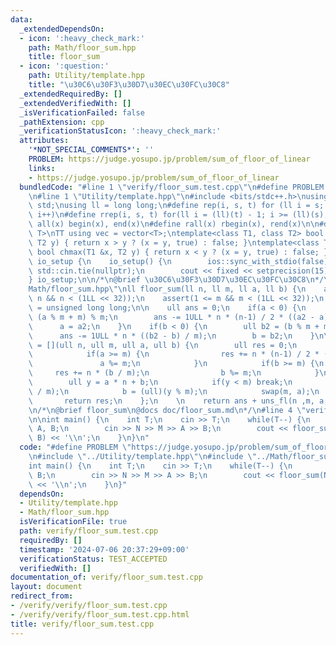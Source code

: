 ```yaml
---
data:
  _extendedDependsOn:
  - icon: ':heavy_check_mark:'
    path: Math/floor_sum.hpp
    title: floor_sum
  - icon: ':question:'
    path: Utility/template.hpp
    title: "\u30C6\u30F3\u30D7\u30EC\u30FC\u30C8"
  _extendedRequiredBy: []
  _extendedVerifiedWith: []
  _isVerificationFailed: false
  _pathExtension: cpp
  _verificationStatusIcon: ':heavy_check_mark:'
  attributes:
    '*NOT_SPECIAL_COMMENTS*': ''
    PROBLEM: https://judge.yosupo.jp/problem/sum_of_floor_of_linear
    links:
    - https://judge.yosupo.jp/problem/sum_of_floor_of_linear
  bundledCode: "#line 1 \"verify/floor_sum.test.cpp\"\n#define PROBLEM \"https://judge.yosupo.jp/problem/sum_of_floor_of_linear\"\
    \n#line 1 \"Utility/template.hpp\"\n#include <bits/stdc++.h>\nusing namespace\
    \ std;\nusing ll = long long;\n#define rep(i, s, t) for (ll i = s; i < (ll)(t);\
    \ i++)\n#define rrep(i, s, t) for(ll i = (ll)(t) - 1; i >= (ll)(s); i--)\n#define\
    \ all(x) begin(x), end(x)\n#define rall(x) rbegin(x), rend(x)\n\n#define TT template<typename\
    \ T>\nTT using vec = vector<T>;\ntemplate<class T1, class T2> bool chmin(T1 &x,\
    \ T2 y) { return x > y ? (x = y, true) : false; }\ntemplate<class T1, class T2>\
    \ bool chmax(T1 &x, T2 y) { return x < y ? (x = y, true) : false; }\n\nstruct\
    \ io_setup {\n    io_setup() {\n        ios::sync_with_stdio(false);\n       \
    \ std::cin.tie(nullptr);\n        cout << fixed << setprecision(15);\n    }\n\
    } io_setup;\n\n/*\n@brief \u30C6\u30F3\u30D7\u30EC\u30FC\u30C8\n*/\n#line 1 \"\
    Math/floor_sum.hpp\"\nll floor_sum(ll n, ll m, ll a, ll b) {\n    assert(0 <=\
    \ n && n < (1LL << 32));\n    assert(1 <= m && m < (1LL << 32));\n    using ull\
    \ = unsigned long long;\n\n    ull ans = 0;\n    if(a < 0) {\n        ull a2 =\
    \ (a % m + m) % m;\n        ans -= 1ULL * n * (n-1) / 2 * ((a2 - a) / m);\n  \
    \      a = a2;\n    }\n    if(b < 0) {\n        ull b2 = (b % m + m) % m;\n  \
    \      ans -= 1ULL * n * ((b2 - b) / m);\n        b = b2;\n    }\n\n    auto uns_fl\
    \ = [](ull n, ull m, ull a, ull b) {\n        ull res = 0;\n        while(1) {\n\
    \            if(a >= m) {\n                res += n * (n-1) / 2 * (a / m);\n \
    \               a %= m;\n            }\n            if(b >= m) {\n           \
    \     res += n * (b / m);\n                b %= m;\n            }\n    \n    \
    \        ull y = a * n + b;\n            if(y < m) break;\n            n = (ull)(y\
    \ / m);\n            b = (ull)(y % m);\n            swap(m, a);\n        }\n \
    \       return res;\n    };\n    \n    return ans + uns_fl(n ,m, a, b);\n\n}\n\
    \n/*\n@brief floor_sum\n@docs doc/floor_sum.md\n*/\n#line 4 \"verify/floor_sum.test.cpp\"\
    \n\nint main() {\n    int T;\n    cin >> T;\n    while(T--) {\n        ll N, M,\
    \ A, B;\n        cin >> N >> M >> A >> B;\n        cout << floor_sum(N, M, A,\
    \ B) << '\\n';\n    }\n}\n"
  code: "#define PROBLEM \"https://judge.yosupo.jp/problem/sum_of_floor_of_linear\"\
    \n#include \"../Utility/template.hpp\"\n#include \"../Math/floor_sum.hpp\"\n\n\
    int main() {\n    int T;\n    cin >> T;\n    while(T--) {\n        ll N, M, A,\
    \ B;\n        cin >> N >> M >> A >> B;\n        cout << floor_sum(N, M, A, B)\
    \ << '\\n';\n    }\n}"
  dependsOn:
  - Utility/template.hpp
  - Math/floor_sum.hpp
  isVerificationFile: true
  path: verify/floor_sum.test.cpp
  requiredBy: []
  timestamp: '2024-07-06 20:37:29+09:00'
  verificationStatus: TEST_ACCEPTED
  verifiedWith: []
documentation_of: verify/floor_sum.test.cpp
layout: document
redirect_from:
- /verify/verify/floor_sum.test.cpp
- /verify/verify/floor_sum.test.cpp.html
title: verify/floor_sum.test.cpp
---
```

